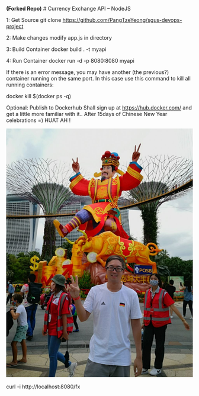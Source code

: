 **(Forked Repo)** # Currency Exchange API – NodeJS

1: Get Source
git clone https://github.com/PangTzeYeong/sgus-devops-project

2: Make changes
modify app.js in directory

3: Build Container
docker build . -t myapi

4: Run Container
docker run -d -p 8080:8080 myapi

If there is an error message, you may have another (the previous?) container running on the same port. In this case use this command to kill all running containers:

docker kill $(docker ps -q)

Optional: Publish to Dockerhub
Shall sign up at https://hub.docker.com/ and get a little more familiar with it.. After 15days of Chinese New Year celebrations =) HUAT AH !

![River_Hongbao_Huatah](huatah.jpg)

curl -i http://localhost:8080/fx
